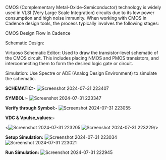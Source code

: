 CMOS (Complementary Metal-Oxide-Semiconductor) technology is widely used in VLSI (Very Large Scale Integration) circuits due to its low power consumption and high noise immunity. When working with CMOS in Cadence design tools, the process typically involves the following stages:

CMOS Design Flow in Cadence

Schematic Design:

Virtuoso Schematic Editor: Used to draw the transistor-level schematic of the CMOS circuit. This includes placing NMOS and PMOS transistors, and interconnecting them to form the desired logic gate or circuit.

Simulation: Use Spectre or ADE (Analog Design Environment) to simulate the schematic. 

**SCHEMATIC:-**
![Screenshot 2024-07-31 223407](https://github.com/user-attachments/assets/bb4ce812-f608-4f8c-8f07-bda95ab94f2b)

**SYMBOL:-**
![Screenshot 2024-07-31 223347](https://github.com/user-attachments/assets/873c6bce-ca48-4c9a-bf8a-a90e20daedb7)

**Verify through Symbol:-**
![Screenshot 2024-07-31 223055](https://github.com/user-attachments/assets/a7019e70-ef68-4bba-8bb8-02cc112452bb)

**VDC & Vpulse_values:-**

<![Screenshot 2024-07-31 223205](https://github.com/user-attachments/assets/15ba8a38-b04b-44d9-9133-e26b1eb8ad82)  ![Screenshot 2024-07-31 223229](https://github.com/user-attachments/assets/b3feb8f8-b986-4553-a456-5860182e8731)/>

**Setup Simulation:**
![Screenshot 2024-07-31 223034](https://github.com/user-attachments/assets/66a41970-9730-42fc-ae9f-e4b17a616938)
![Screenshot 2024-07-31 223021](https://github.com/user-attachments/assets/29c0947d-36b1-471b-aaee-163333b0aad6)

**Run Simulation:**
![Screenshot 2024-07-31 222945](https://github.com/user-attachments/assets/bd650645-1c1b-46da-8d3a-e34ff5450a40)
